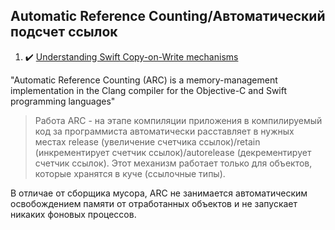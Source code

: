 ## Automatic Reference Counting/Автоматический подсчет ссылок

1. :heavy_check_mark: [Understanding Swift Copy-on-Write mechanisms](https://habr.com/ru/articles/209288/)

"Automatic Reference Counting (ARC) is a memory-management implementation in the Clang compiler for the Objective-C and Swift programming languages"

> Работа ARC - на этапе компиляции приложения в компилируемый код за программиста автоматически расставляет в нужных местах release (увеличение счетчика ссылок)/retain (инкрементирует счетчик ссылок)/autorelease (декрементирует счетчик ссылок). Этот механизм работает только для объектов, которые хранятся в куче (ссылочные типы).



В отличае от сборщика мусора, ARC не занимается автоматическим освобождением памяти от отработанных объектов и не запускает никаких фоновых процессов.



